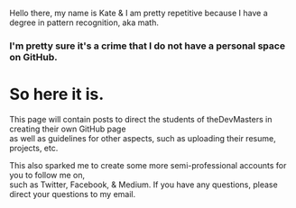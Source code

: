 Hello there, my name is Kate & I am pretty repetitive because I have a degree in pattern recognition, aka math.
### I'm pretty sure it's a crime that I do not have a personal space on GitHub.
# So here it is.

This page will contain posts to direct the students of theDevMasters in creating their own GitHub page <br>
as well as guidelines for other aspects, such as uploading their resume, projects, etc. <p>

This also sparked me to create some more semi-professional accounts for you to follow me on, <br>
such as Twitter, Facebook, & Medium. If you have any questions, please direct your questions to my email.
